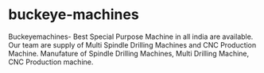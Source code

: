 # buckeye-machines
Buckeyemachines- Best Special Purpose Machine in all india are available. Our team are supply of Multi Spindle Drilling Machines and CNC Production Machine. Manufature of Spindle Drilling Machines, Multi Drilling Machine, CNC Production machine.
